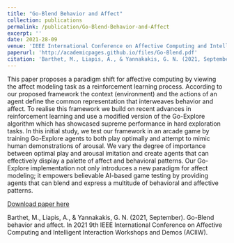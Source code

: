 ```yaml
---
title: "Go-Blend Behavior and Affect"
collection: publications
permalink: /publication/Go-Blend-Behavior-and-Affect
excerpt: ''
date: 2021-28-09
venue: 'IEEE International Conference on Affective Computing and Intelligent Interaction Workshops and Demos (ACIIW)'
paperurl: 'http://academicpages.github.io/files/Go-Blend.pdf'
citation: 'Barthet, M., Liapis, A., & Yannakakis, G. N. (2021, September). Go-Blend behavior and affect. In 2021 9th IEEE International Conference on Affective Computing and Intelligent Interaction Workshops and Demos (ACIIW).'
---
```

This paper proposes a paradigm shift for affective computing by viewing the affect modeling task as a reinforcement learning process. According to our proposed framework the context (environment) and the actions of an agent define the common representation that interweaves behavior and affect. To realise this framework we build on recent advances in reinforcement learning and use a modified version of the Go-Explore algorithm which has showcased supreme performance in hard exploration tasks. In this initial study, we test our framework in an arcade game by training Go-Explore agents to both play optimally and attempt to mimic human demonstrations of arousal. We vary the degree of importance between optimal play and arousal imitation and create agents that can effectively display a palette of affect and behavioral patterns. Our Go-Explore implementation not only introduces a new paradigm for affect modeling; it empowers believable AI-based game testing by providing agents that can blend and express a multitude of behavioral and affective patterns.

[Download paper here](http://academicpages.github.io/files/Go-Blend.pdf)

Barthet, M., Liapis, A., & Yannakakis, G. N. (2021, September). Go-Blend behavior and affect. In 2021 9th IEEE International Conference on Affective Computing and Intelligent Interaction Workshops and Demos (ACIIW).